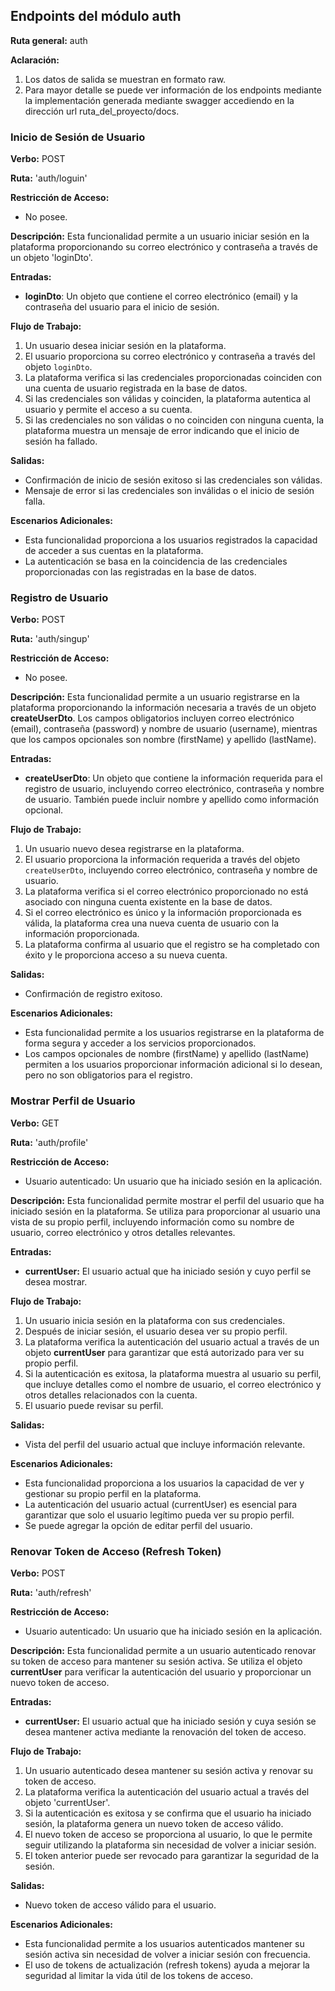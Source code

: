 ## Endpoints del módulo auth

**Ruta general:** auth

**Aclaración:** 
1. Los datos de salida se muestran en formato raw.
2. Para mayor detalle se puede ver información de los endpoints mediante la implementación generada mediante swagger accediendo en la dirección url ruta_del_proyecto/docs.


### Inicio de Sesión de Usuario

**Verbo:** POST

**Ruta:** 'auth/loguin'

**Restricción de Acceso:** 
- No posee.

**Descripción:**
Esta funcionalidad permite a un usuario iniciar sesión en la plataforma proporcionando su correo electrónico y contraseña a través de un objeto 'loginDto'.

**Entradas:**
- **loginDto**: Un objeto que contiene el correo electrónico (email) y la contraseña del usuario para el inicio de sesión.

**Flujo de Trabajo:**
1. Un usuario desea iniciar sesión en la plataforma.
2. El usuario proporciona su correo electrónico y contraseña a través del objeto `loginDto`.
3. La plataforma verifica si las credenciales proporcionadas coinciden con una cuenta de usuario registrada en la base de datos.
4. Si las credenciales son válidas y coinciden, la plataforma autentica al usuario y permite el acceso a su cuenta.
5. Si las credenciales no son válidas o no coinciden con ninguna cuenta, la plataforma muestra un mensaje de error indicando que el inicio de sesión ha fallado.

**Salidas:**
- Confirmación de inicio de sesión exitoso si las credenciales son válidas.
- Mensaje de error si las credenciales son inválidas o el inicio de sesión falla.

**Escenarios Adicionales:**
- Esta funcionalidad proporciona a los usuarios registrados la capacidad de acceder a sus cuentas en la plataforma.
- La autenticación se basa en la coincidencia de las credenciales proporcionadas con las registradas en la base de datos.


### Registro de Usuario

**Verbo:** POST

**Ruta:**  'auth/singup'

**Restricción de Acceso:**
- No posee.

**Descripción:**
Esta funcionalidad permite a un usuario registrarse en la plataforma proporcionando la información necesaria a través de un objeto **createUserDto**. Los campos obligatorios incluyen correo electrónico (email), contraseña (password) y nombre de usuario (username), mientras que los campos opcionales son nombre (firstName) y apellido (lastName).

**Entradas:**
- **createUserDto**: Un objeto que contiene la información requerida para el registro de usuario, incluyendo correo electrónico, contraseña y nombre de usuario. También puede incluir nombre y apellido como información opcional.

**Flujo de Trabajo:**
1. Un usuario nuevo desea registrarse en la plataforma.
2. El usuario proporciona la información requerida a través del objeto `createUserDto`, incluyendo correo electrónico, contraseña y nombre de usuario.
3. La plataforma verifica si el correo electrónico proporcionado no está asociado con ninguna cuenta existente en la base de datos.
4. Si el correo electrónico es único y la información proporcionada es válida, la plataforma crea una nueva cuenta de usuario con la información proporcionada.
5. La plataforma confirma al usuario que el registro se ha completado con éxito y le proporciona acceso a su nueva cuenta.

**Salidas:**
- Confirmación de registro exitoso.

**Escenarios Adicionales:**
- Esta funcionalidad permite a los usuarios registrarse en la plataforma de forma segura y acceder a los servicios proporcionados.
- Los campos opcionales de nombre (firstName) y apellido (lastName) permiten a los usuarios proporcionar información adicional si lo desean, pero no son obligatorios para el registro.


### Mostrar Perfil de Usuario

**Verbo:** GET

**Ruta:**  'auth/profile'

**Restricción de Acceso:** 
- Usuario autenticado: Un usuario que ha iniciado sesión en la aplicación.

**Descripción:**
Esta funcionalidad permite mostrar el perfil del usuario que ha iniciado sesión en la plataforma. Se utiliza para proporcionar al usuario una vista de su propio perfil, incluyendo información como su nombre de usuario, correo electrónico y otros detalles relevantes.

**Entradas:**
- **currentUser:** El usuario actual que ha iniciado sesión y cuyo perfil se desea mostrar.

**Flujo de Trabajo:**
1. Un usuario inicia sesión en la plataforma con sus credenciales.
2. Después de iniciar sesión, el usuario desea ver su propio perfil.
3. La plataforma verifica la autenticación del usuario actual a través de un objeto **currentUser** para garantizar que está autorizado para ver su propio perfil.
4. Si la autenticación es exitosa, la plataforma muestra al usuario su perfil, que incluye detalles como el nombre de usuario, el correo electrónico y otros detalles relacionados con la cuenta.
5. El usuario puede revisar su perfil.

**Salidas:**
- Vista del perfil del usuario actual que incluye información relevante.

**Escenarios Adicionales:**
- Esta funcionalidad proporciona a los usuarios la capacidad de ver y gestionar su propio perfil en la plataforma.
- La autenticación del usuario actual (currentUser) es esencial para garantizar que solo el usuario legítimo pueda ver su propio perfil.
- Se puede agregar la opción de editar perfil del usuario.


### Renovar Token de Acceso (Refresh Token)

**Verbo:** POST

**Ruta:**  'auth/refresh'

**Restricción de Acceso:** 
- Usuario autenticado: Un usuario que ha iniciado sesión en la aplicación.

**Descripción:**
Esta funcionalidad permite a un usuario autenticado renovar su token de acceso para mantener su sesión activa. Se utiliza el objeto **currentUser** para verificar la autenticación del usuario y proporcionar un nuevo token de acceso.

**Entradas:**
- **currentUser:** El usuario actual que ha iniciado sesión y cuya sesión se desea mantener activa mediante la renovación del token de acceso.

**Flujo de Trabajo:**
1. Un usuario autenticado desea mantener su sesión activa y renovar su token de acceso.
2. La plataforma verifica la autenticación del usuario actual a través del objeto 'currentUser'.
3. Si la autenticación es exitosa y se confirma que el usuario ha iniciado sesión, la plataforma genera un nuevo token de acceso válido.
4. El nuevo token de acceso se proporciona al usuario, lo que le permite seguir utilizando la plataforma sin necesidad de volver a iniciar sesión.
5. El token anterior puede ser revocado para garantizar la seguridad de la sesión.

**Salidas:**
- Nuevo token de acceso válido para el usuario.

**Escenarios Adicionales:**
- Esta funcionalidad permite a los usuarios autenticados mantener su sesión activa sin necesidad de volver a iniciar sesión con frecuencia.
- El uso de tokens de actualización (refresh tokens) ayuda a mejorar la seguridad al limitar la vida útil de los tokens de acceso.
